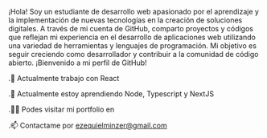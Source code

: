 ¡Hola! Soy un estudiante de desarrollo web apasionado por el aprendizaje y la implementación de nuevas tecnologías en la creación de soluciones digitales. A través de mi cuenta de GitHub, comparto proyectos y códigos que reflejan mi experiencia en el desarrollo de aplicaciones web utilizando una variedad de herramientas y lenguajes de programación. Mi objetivo es seguir creciendo como desarrollador y contribuir a la comunidad de código abierto. ¡Bienvenido a mi perfil de GitHub!

.🔭 Actualmente trabajo con React

.🌱 Actualmente estoy aprendiendo Node, Typescript y NextJS

.👨‍💻 Podes visitar mi portfolio en 

.📫 Contactame por ezequielminzer@gmail.com

